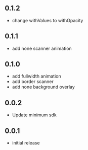 ## 0.1.2

* change withValues to withOpacity

## 0.1.1

* add none scanner animation

## 0.1.0

* add fullwidth animation
* add border scanner
* add none background overlay

## 0.0.2

* Update minimum sdk

## 0.0.1

* initial release